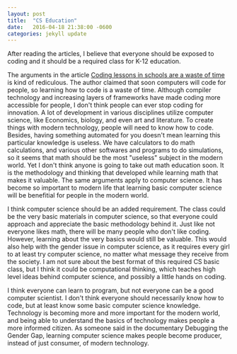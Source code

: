 ```yaml
---
layout: post
title:  "CS Education"
date:   2016-04-18 21:38:00 -0600
categories: jekyll update
---
```



After reading the articles, I believe that everyone should be exposed to coding and it should be a required class for K-12 education.

The arguments in the article <a href="http://www.trustedreviews.com/news/jason-bradbury-coding-lessons-in-schools-are-a-waste-of-time">Coding lessons in schools are a waste of time</a> is kind of rediculous. The author claimed that soon computers will code for people, so learning how to code is a waste of time. Although compiler technology and increasing layers of frameworks have made coding more accessible for people, I don't think people can ever stop coding for innovation. A lot of development in various disciplines utilize computer science, like Economics, biology, and even art and literature. To create things with modern technology, people will need to know how to code. Besides, having something automated for you doesn't mean learning this particular knowledge is useless. We have calculators to do math calculations, and various other softwares and programs to do simulations, so it seems that math should be the most "useless" subject in the modern world. Yet I don't think anyone is going to take out math education soon. It is the methodology and thinking that developed while learning math that makes it valuable. The same arguments apply to computer science. It has become so important to modern life that learning basic computer science will be benefitial for people in the modern world.

I think computer science should be an added requirement. The class could be the very basic materials in computer science, so that everyone could approach and appreciate the basic methodology behind it. Just like not everyone likes math, there will be many people who don't like coding. However, learning about the very basics would still be valuable. This would also help with the gender issue in computer science, as it requires every girl to at least try computer science, no matter what message they receive from the society. I am not sure about the best format of this required CS basic class, but I think it could be computational thinking, which teaches high level ideas behind computer science, and possibly a little hands on coding.

I think everyone can learn to program, but not everyone can be a good computer scientist. I don't think everyone should necessarily know how to code, but at least know some basic computer science knowledge.  Technology is becoming more and more important for the modern world, and being able to understand the basics of technology makes people a more informed citizen. As someone said in the documentary Debugging the Gender Gap, learning computer science makes people become producer, instead of just consumer, of modern technology.
